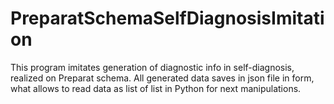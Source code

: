 # PreparatSchemaSelfDiagnosisImitation
This program imitates generation of diagnostic info in self-diagnosis, realized on Preparat schema. All generated data saves in json file in form, what allows to read data as list of list in Python for next manipulations.
